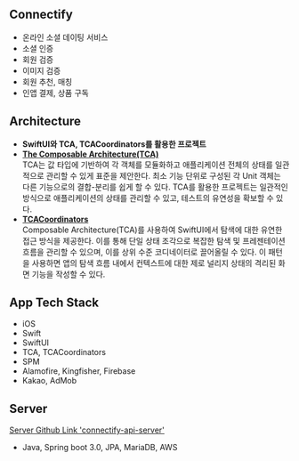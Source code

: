 ## Connectify
- 온라인 소셜 데이팅 서비스
- 소셜 인증
- 회원 검증
- 이미지 검증
- 회원 추천, 매칭
- 인앱 결제, 상품 구독

## Architecture
- **SwiftUI와 TCA, TCACoordinators를 활용한 프로젝트**
- **[The Composable Architecture(TCA)](https://github.com/pointfreeco/swift-composable-architecture)**
   <br>TCA는 값 타입에 기반하여 각 객체를 모듈화하고 애플리케이션 전체의 상태를 일관적으로 관리할 수 있게 표준을 제안한다. 최소 기능 단위로 구성된 각 Unit 객체는 다른 기능으로의 결합-분리를 쉽게 할 수 있다. TCA를 활용한 프로젝트는 일관적인 방식으로 애플리케이션의 상태를 관리할 수 있고, 테스트의 유연성을 확보할 수 있다.
- **[TCACoordinators](https://github.com/johnpatrickmorgan/TCACoordinators)**
   <br> Composable Architecture(TCA)를 사용하여 SwiftUI에서 탐색에 대한 유연한 접근 방식을 제공한다. 이를 통해 단일 상태 조각으로 복잡한 탐색 및 프레젠테이션 흐름을 관리할 수 있으며, 이를 상위 수준 코디네이터로 끌어올릴 수 있다. 이 패턴을 사용하면 앱의 탐색 흐름 내에서 컨텍스트에 대한 제로 널리지 상태의 격리된 화면 기능을 작성할 수 있다.

## App Tech Stack
- iOS
- Swift
- SwiftUI
- TCA, TCACoordinators
- SPM
- Alamofire, Kingfisher, Firebase
- Kakao, AdMob


## Server
[Server Github Link 'connectify-api-server'](https://github.com/james9dev/connectify-api-server)
- Java, Spring boot 3.0, JPA, MariaDB, AWS
